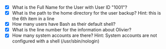 - [x] What is the Full Name for the User with User ID "1001"?
- [x] What is the path to the home directory for the user backup?
Hint: this is the 6th item in a line
- [x] How many users have Bash as their default shell?
- [x] What is the line number for the information about Olivier?
- [x] How many system accounts are there?
Hint: System accounts are not configured with a shell (/usr/sbin/nologin)